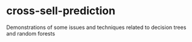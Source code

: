# cross-sell-prediction
Demonstrations of some issues and techniques related to decision trees and random forests
